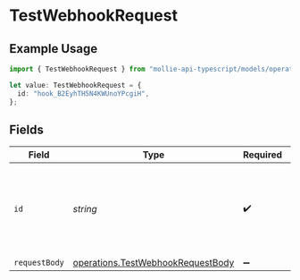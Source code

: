 # TestWebhookRequest

## Example Usage

```typescript
import { TestWebhookRequest } from "mollie-api-typescript/models/operations";

let value: TestWebhookRequest = {
  id: "hook_B2EyhTH5N4KWUnoYPcgiH",
};
```

## Fields

| Field                                                                                  | Type                                                                                   | Required                                                                               | Description                                                                            | Example                                                                                |
| -------------------------------------------------------------------------------------- | -------------------------------------------------------------------------------------- | -------------------------------------------------------------------------------------- | -------------------------------------------------------------------------------------- | -------------------------------------------------------------------------------------- |
| `id`                                                                                   | *string*                                                                               | :heavy_check_mark:                                                                     | Provide the ID of the item you want to perform this operation on.                      | hook_B2EyhTH5N4KWUnoYPcgiH                                                             |
| `requestBody`                                                                          | [operations.TestWebhookRequestBody](../../models/operations/testwebhookrequestbody.md) | :heavy_minus_sign:                                                                     | N/A                                                                                    |                                                                                        |